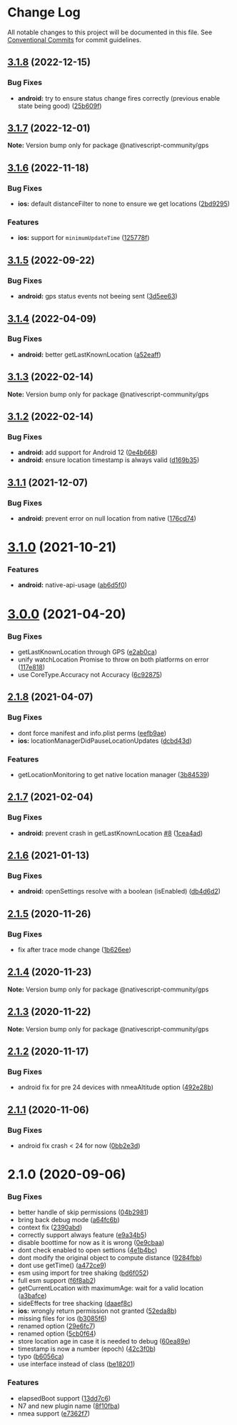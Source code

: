 # Change Log

All notable changes to this project will be documented in this file.
See [Conventional Commits](https://conventionalcommits.org) for commit guidelines.

## [3.1.8](https://github.com/nativescript-community/gps/compare/v3.1.7...v3.1.8) (2022-12-15)


### Bug Fixes

* **android:** try to ensure status change fires correctly (previous enable state being good) ([25b609f](https://github.com/nativescript-community/gps/commit/25b609f90db01794631761892a0026e3e4699c09))





## [3.1.7](https://github.com/nativescript-community/gps/compare/v3.1.6...v3.1.7) (2022-12-01)

**Note:** Version bump only for package @nativescript-community/gps





## [3.1.6](https://github.com/nativescript-community/gps/compare/v3.1.5...v3.1.6) (2022-11-18)


### Bug Fixes

* **ios:** default distanceFilter to none to ensure we get locations ([2bd9295](https://github.com/nativescript-community/gps/commit/2bd9295b665bbb1f3735b0c759e9d9f402be9411))


### Features

* **ios:** support for `minimumUpdateTime` ([125778f](https://github.com/nativescript-community/gps/commit/125778fc4fe399bd0e1bb7eec39ea1637f086651))





## [3.1.5](https://github.com/nativescript-community/gps/compare/v3.1.4...v3.1.5) (2022-09-22)


### Bug Fixes

* **android:** gps status events not beeing sent ([3d5ee63](https://github.com/nativescript-community/gps/commit/3d5ee63f7d49612bd965a45ffdd5861b26fa633a))





## [3.1.4](https://github.com/nativescript-community/gps/compare/v3.1.3...v3.1.4) (2022-04-09)


### Bug Fixes

* **android:** better getLastKnownLocation ([a52eaff](https://github.com/nativescript-community/gps/commit/a52eaffd3ccb0b1b0e34da57af6b397000fdd4f3))





## [3.1.3](https://github.com/nativescript-community/gps/compare/v3.1.2...v3.1.3) (2022-02-14)

**Note:** Version bump only for package @nativescript-community/gps





## [3.1.2](https://github.com/nativescript-community/gps/compare/v3.1.1...v3.1.2) (2022-02-14)


### Bug Fixes

* **android:** add support for Android 12 ([0e4b668](https://github.com/nativescript-community/gps/commit/0e4b668c0bee8a62ca162bee546c2b0d5f356a62))
* **android:** ensure location timestamp is always valid ([d169b35](https://github.com/nativescript-community/gps/commit/d169b359c18518fa408cc905037c8db55824836d))





## [3.1.1](https://github.com/nativescript-community/gps/compare/v3.1.0...v3.1.1) (2021-12-07)


### Bug Fixes

* **android:** prevent error on null location from native ([176cd74](https://github.com/nativescript-community/gps/commit/176cd747c16dde610f324674f74945c1a6b6c21e))





# [3.1.0](https://github.com/nativescript-community/gps/compare/v3.0.0...v3.1.0) (2021-10-21)


### Features

* **android:** native-api-usage ([ab6d5f0](https://github.com/nativescript-community/gps/commit/ab6d5f0525a376896b45c1130cf14d41d5a89d50))





# [3.0.0](https://github.com/nativescript-community/gps/compare/v2.1.8...v3.0.0) (2021-04-20)


### Bug Fixes

* getLastKnownLocation through GPS ([e2ab0ca](https://github.com/nativescript-community/gps/commit/e2ab0ca59a2658e0bbc8673380749f81ebb11a2f))
* unify watchLocation Promise to throw on both platforms on error ([117e818](https://github.com/nativescript-community/gps/commit/117e818034a7b1faccfd31858086cd7cc0ba98d1))
* use CoreType.Accuracy not Accuracy ([6c92875](https://github.com/nativescript-community/gps/commit/6c928752f998f717121856caf842b7d76e93b1b7))





## [2.1.8](https://github.com/nativescript-community/gps/compare/v2.1.7...v2.1.8) (2021-04-07)


### Bug Fixes

* dont force manifest and info.plist perms ([eefb9ae](https://github.com/nativescript-community/gps/commit/eefb9aef788ec17fcae3c1f34fd3436bad5f3a42))
* **ios:** locationManagerDidPauseLocationUpdates ([dcbd43d](https://github.com/nativescript-community/gps/commit/dcbd43d617a8209cc732cd45af0a040d3b82ce34))


### Features

* getLocationMonitoring to get native location manager ([3b84539](https://github.com/nativescript-community/gps/commit/3b8453989d9071fafc269932f54dc7e3071d767b))





## [2.1.7](https://github.com/nativescript-community/gps/compare/v2.1.6...v2.1.7) (2021-02-04)


### Bug Fixes

* **android:** prevent crash in getLastKnownLocation [#8](https://github.com/nativescript-community/gps/issues/8) ([1cea4ad](https://github.com/nativescript-community/gps/commit/1cea4adc5558d7e5020f13ce50aa2d2342c23612))





## [2.1.6](https://github.com/nativescript-community/gps/compare/v2.1.5...v2.1.6) (2021-01-13)


### Bug Fixes

* **android:** openSettings resolve with a boolean (isEnabled) ([db4d6d2](https://github.com/nativescript-community/gps/commit/db4d6d2bfdb5d135599b00021191d97e751243b5))





## [2.1.5](https://github.com/nativescript-community/gps/compare/v2.1.4...v2.1.5) (2020-11-26)


### Bug Fixes

* fix after trace mode change ([1b626ee](https://github.com/nativescript-community/gps/commit/1b626eefdf638af3403e3385924ad395bfd34695))





## [2.1.4](https://github.com/nativescript-community/gps/compare/v2.1.3...v2.1.4) (2020-11-23)

**Note:** Version bump only for package @nativescript-community/gps





## [2.1.3](https://github.com/nativescript-community/gps/compare/v2.1.2...v2.1.3) (2020-11-22)

**Note:** Version bump only for package @nativescript-community/gps





## [2.1.2](https://github.com/nativescript-community/gps/compare/v2.1.1...v2.1.2) (2020-11-17)


### Bug Fixes

* android fix for pre 24 devices with nmeaAltitude option ([492e28b](https://github.com/nativescript-community/gps/commit/492e28bf9a210188655095e1061c3ffaef9f363e))





## [2.1.1](https://github.com/nativescript-community/gps/compare/v2.1.0...v2.1.1) (2020-11-06)


### Bug Fixes

* android fix crash  < 24 for now ([0bb2e3d](https://github.com/nativescript-community/gps/commit/0bb2e3d7737363388893e3b32444a90a5460cf96))





# 2.1.0 (2020-09-06)


### Bug Fixes

* better handle of skip permissions ([04b2981](https://github.com/nativescript-community/gps/commit/04b29811a3756cc22cb0aaca60b8f89ab86a8476))
* bring back debug mode ([a64fc6b](https://github.com/nativescript-community/gps/commit/a64fc6b83e12eecb5757f55cd894bf81a9024144))
* context fix ([2390abd](https://github.com/nativescript-community/gps/commit/2390abd1d25f7c9408100901d342817110b5fa5e))
* correctly support always feature ([e9a34b5](https://github.com/nativescript-community/gps/commit/e9a34b5aded554e9a2628b13df3f2c3ea6dfd1a8))
* disable boottime for now as it is wrong ([0e9cbaa](https://github.com/nativescript-community/gps/commit/0e9cbaa61d4a1ec44b595c2012e5a937dca53901))
* dont check enabled to open settions ([4e1b4bc](https://github.com/nativescript-community/gps/commit/4e1b4bc69784b1a46f132be8b6f3dcab38b26dab))
* dont modify the original object to compute distance ([9284fbb](https://github.com/nativescript-community/gps/commit/9284fbbf846e766c6d9922908a2090ae117c273c))
* dont use getTime() ([a472ce9](https://github.com/nativescript-community/gps/commit/a472ce9768b6f59d989763d21757c90d6a7ff1a5))
* esm using import for tree shaking ([bd6f052](https://github.com/nativescript-community/gps/commit/bd6f0528a0dc251a7d2a57e5fd0d75135f3302f0))
* full esm support ([f6f8ab2](https://github.com/nativescript-community/gps/commit/f6f8ab2c8ec93ca65aaaaa2e7bc6f5d92f72641e))
* getCurrentLocation with maximumAge: wait for a valid location ([a3bafce](https://github.com/nativescript-community/gps/commit/a3bafcea4688c50c2aafd9af837759c5b2023672))
* sideEffects for tree shacking ([daaef8c](https://github.com/nativescript-community/gps/commit/daaef8c8eb8550df1e6a2c1ad9850dbc95e13ad0))
* **ios:** wrongly return permission not granted ([52eda8b](https://github.com/nativescript-community/gps/commit/52eda8b073fb2adb35680a00d571f0ccf7735d74))
* missing files for ios ([b3085f6](https://github.com/nativescript-community/gps/commit/b3085f647a05650e6151a36fb596189ca80cb4d6))
* renamed option ([29e6fc7](https://github.com/nativescript-community/gps/commit/29e6fc7b06340d260a9d8770f39e642d70d38fe4))
* renamed option ([5cb0f64](https://github.com/nativescript-community/gps/commit/5cb0f64a998ff7d8805c475855395c03674ffd0b))
* store location age in case it is needed to debug ([60ea89e](https://github.com/nativescript-community/gps/commit/60ea89e55ffd3c87568528c3ce6ffb7b3d12d5aa))
* timestamp is now a number (epoch) ([42c3f0b](https://github.com/nativescript-community/gps/commit/42c3f0b76f5cfc880a02563366a30988b2986f57))
* typo ([b6056ca](https://github.com/nativescript-community/gps/commit/b6056caadf2e676295c7fe55307c83e1e0be9795))
* use interface instead of class ([be18201](https://github.com/nativescript-community/gps/commit/be182016cfd126fef4771b34192caed011c606a6))


### Features

* elapsedBoot support ([13dd7c6](https://github.com/nativescript-community/gps/commit/13dd7c6e83eb112c7dacffdce3fdd94603922fd5))
* N7 and new plugin name ([8f10fba](https://github.com/nativescript-community/gps/commit/8f10fba053643485251855a41cb22deff461f3eb))
* nmea support ([e7362f7](https://github.com/nativescript-community/gps/commit/e7362f7f145a3f1eceb5c417d128345971bbaefa))
